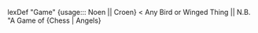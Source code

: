 lexDef "Game" {usage::: Noen || Croen} < Any Bird or Winged Thing || N.B. "A Game of {Chess | Angels}
